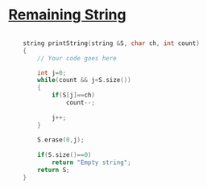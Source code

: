 <h1><a href ="https://practice.geeksforgeeks.org/problems/remaining-string3515/1">Remaining String</a></h1>

```cpp

	string printString(string &S, char ch, int count)
	{
	    // Your code goes here

	    int j=0;
	    while(count && j<S.size())
	    {
	        if(S[j]==ch)
	            count--;
	            
	        j++;
	    }
	    
	    S.erase(0,j);
	    
	    if(S.size()==0)
	        return "Empty string";
	    return S;
	}
```
